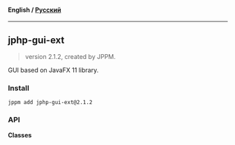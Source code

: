 #### **English** / [Русский](README.ru.md)

---

## jphp-gui-ext
> version 2.1.2, created by JPPM.

GUI based on JavaFX 11 library.

### Install
```
jppm add jphp-gui-ext@2.1.2
```

### API
**Classes**